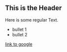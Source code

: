 ## This is the Header

Here is some regular Text.

* bullet 1
* bullet 2

[link to google](http://www.google.com)

